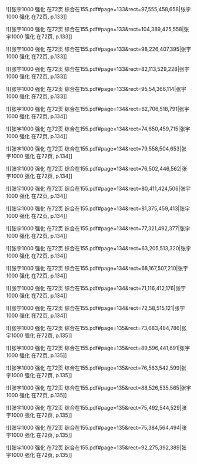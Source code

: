 ![[张宇1000 强化 在72页 综合在155.pdf#page=133&rect=97,555,458,658|张宇1000 强化 在72页, p.133]]



![[张宇1000 强化 在72页 综合在155.pdf#page=133&rect=104,389,425,558|张宇1000 强化 在72页, p.133]]



![[张宇1000 强化 在72页 综合在155.pdf#page=133&rect=98,226,407,395|张宇1000 强化 在72页, p.133]]



![[张宇1000 强化 在72页 综合在155.pdf#page=133&rect=82,113,529,228|张宇1000 强化 在72页, p.133]]



![[张宇1000 强化 在72页 综合在155.pdf#page=133&rect=95,54,366,114|张宇1000 强化 在72页, p.133]]



![[张宇1000 强化 在72页 综合在155.pdf#page=134&rect=62,706,518,791|张宇1000 强化 在72页, p.134]]



![[张宇1000 强化 在72页 综合在155.pdf#page=134&rect=74,650,459,715|张宇1000 强化 在72页, p.134]]



![[张宇1000 强化 在72页 综合在155.pdf#page=134&rect=79,558,504,653|张宇1000 强化 在72页, p.134]]



![[张宇1000 强化 在72页 综合在155.pdf#page=134&rect=76,502,446,562|张宇1000 强化 在72页, p.134]]



![[张宇1000 强化 在72页 综合在155.pdf#page=134&rect=80,411,424,506|张宇1000 强化 在72页, p.134]]



![[张宇1000 强化 在72页 综合在155.pdf#page=134&rect=81,375,459,413|张宇1000 强化 在72页, p.134]]



![[张宇1000 强化 在72页 综合在155.pdf#page=134&rect=77,321,492,377|张宇1000 强化 在72页, p.134]]



![[张宇1000 强化 在72页 综合在155.pdf#page=134&rect=63,205,513,320|张宇1000 强化 在72页, p.134]]



![[张宇1000 强化 在72页 综合在155.pdf#page=134&rect=68,167,507,210|张宇1000 强化 在72页, p.134]]



![[张宇1000 强化 在72页 综合在155.pdf#page=134&rect=71,116,412,176|张宇1000 强化 在72页, p.134]]



![[张宇1000 强化 在72页 综合在155.pdf#page=134&rect=72,58,515,121|张宇1000 强化 在72页, p.134]]



![[张宇1000 强化 在72页 综合在155.pdf#page=135&rect=73,683,484,786|张宇1000 强化 在72页, p.135]]



![[张宇1000 强化 在72页 综合在155.pdf#page=135&rect=89,596,441,691|张宇1000 强化 在72页, p.135]]



![[张宇1000 强化 在72页 综合在155.pdf#page=135&rect=76,563,542,599|张宇1000 强化 在72页, p.135]]




![[张宇1000 强化 在72页 综合在155.pdf#page=135&rect=88,526,535,565|张宇1000 强化 在72页, p.135]]



![[张宇1000 强化 在72页 综合在155.pdf#page=135&rect=75,492,544,529|张宇1000 强化 在72页, p.135]]



![[张宇1000 强化 在72页 综合在155.pdf#page=135&rect=75,384,564,494|张宇1000 强化 在72页, p.135]]



![[张宇1000 强化 在72页 综合在155.pdf#page=135&rect=92,275,392,389|张宇1000 强化 在72页, p.135]]



